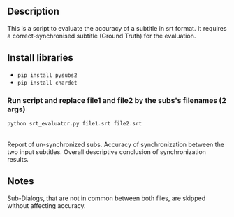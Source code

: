 ## Description

This is a script to evaluate the accuracy of a subtitle in srt format. It 
requires a correct-synchronised subtitle (Ground Truth) for the evaluation.

## Install libraries

- `pip install pysubs2`
- `pip install chardet`

### Run script and replace file1 and file2 by the subs's filenames (2 args)

```bash
python srt_evaluator.py file1.srt file2.srt
```
<br>
Report of un-synchronized subs.
Accuracy of synchronization between the two input subtitles.
Overall descriptive conclusion of synchronization results.

## Notes

Sub-Dialogs, that are not in common between both files, are
skipped without affecting accuracy.
